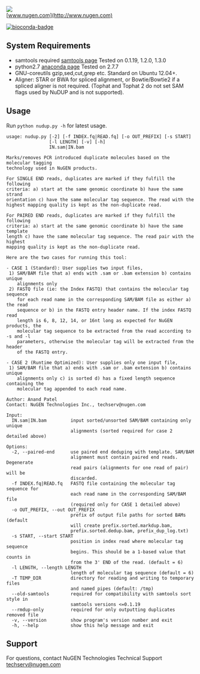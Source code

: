 ![](http://nugendata.com/images/nugen_logo_noedge.png)  
[www.nugen.com](http://www.nugen.com)

[![bioconda-badge](https://img.shields.io/badge/install%20with-bioconda-brightgreen.svg?style=flat-square)](http://bioconda.github.io)

System Requirements
-----------------------------
- samtools required [samtools page](https://github.com/samtools/samtools/releases/) Tested on 0.1.19, 1.2.0, 1.3.0
- python2.7 [anaconda page](http://continuum.io/downloads) Tested on 2.7.7 
- GNU-coreutils gzip,sed,cut,grep etc. Standard on Ubuntu 12.04+.
- Aligner: STAR or BWA for spliced alignment, or Bowtie/Bowtie2 if a spliced aligner is not required. (Tophat and Tophat 2 do not set SAM flags used by NuDUP and is not supported).

Usage
-----------------------------
Run `python nudup.py -h` for latest usage.

```
usage: nudup.py [-2] [-f INDEX.fq|READ.fq] [-o OUT_PREFIX] [-s START]
                [-l LENGTH] [-v] [-h]
                IN.sam|IN.bam

Marks/removes PCR introduced duplicate molecules based on the molecular tagging
technology used in NuGEN products.

For SINGLE END reads, duplicates are marked if they fulfill the following
criteria: a) start at the same genomic coordinate b) have the same strand
orientation c) have the same molecular tag sequence. The read with the
highest mapping quality is kept as the non-duplicate read.

For PAIRED END reads, duplicates are marked if they fulfill the following
criteria: a) start at the same genomic coordinate b) have the same template
length c) have the same molecular tag sequence. The read pair with the highest
mapping quality is kept as the non-duplicate read.

Here are the two cases for running this tool:

- CASE 1 (Standard): User supplies two input files,
 1) SAM/BAM file that a) ends with .sam or .bam extension b) contains unique
    alignments only
 2) FASTQ file (ie: the Index FASTQ) that contains the molecular tag sequence
    for each read name in the corresponding SAM/BAM file as either a) the read
    sequence or b) in the FASTQ entry header name. If the index FASTQ read
    length is 6, 8, 12, 14, or 16nt long as expected for NuGEN products, the
    molecular tag sequence to be extracted from the read according to -s and -l
    parameters, otherwise the molecular tag will be extracted from the header
    of the FASTQ entry.

- CASE 2 (Runtime Optimized): User supplies only one input file,
 1) SAM/BAM file that a) ends with .sam or .bam extension b) contains unique
    alignments only c) is sorted d) has a fixed length sequence containing the
    molecular tag appended to each read name.

Author: Anand Patel
Contact: NuGEN Technologies Inc., techserv@nugen.com

Input:
  IN.sam|IN.bam         input sorted/unsorted SAM/BAM containing only unique
                        alignments (sorted required for case 2 detailed above)

Options:
  -2, --paired-end      use paired end deduping with template. SAM/BAM
                        alignment must contain paired end reads. Degenerate
                        read pairs (alignments for one read of pair) will be
                        discarded.
  -f INDEX.fq|READ.fq   FASTQ file containing the molecular tag sequence for
                        each read name in the corresponding SAM/BAM file
                        (required only for CASE 1 detailed above)
  -o OUT_PREFIX, --out OUT_PREFIX
                        prefix of output file paths for sorted BAMs (default
                        will create prefix.sorted.markdup.bam,
                        prefix.sorted.dedup.bam, prefix_dup_log.txt)
  -s START, --start START
                        position in index read where molecular tag sequence
                        begins. This should be a 1-based value that counts in
                        from the 3' END of the read. (default = 6)
  -l LENGTH, --length LENGTH
                        length of molecular tag sequence (default = 6)
  -T TEMP_DIR           directory for reading and writing to temporary files
                        and named pipes (default: /tmp)
  --old-samtools        required for compatibility with samtools sort style in
                        samtools versions <=0.1.19
  --rmdup-only          required for only outputting duplicates removed file
  -v, --version         show program's version number and exit
  -h, --help            show this help message and exit
```

Support
-----------------------------  
For questions, contact NuGEN Technologies Technical Support techserv@nugen.com

